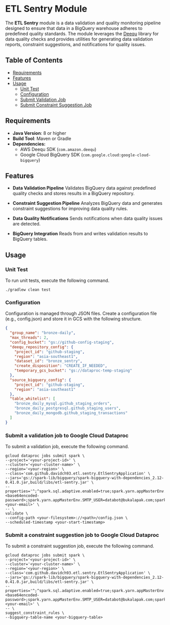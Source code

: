 # ETL Sentry Module

The **ETL Sentry** module is a data validation and quality monitoring pipeline designed to ensure that 
data in a BigQuery warehouse adheres to predefined quality standards. 
The module leverages the [Deequ](https://github.com/awslabs/deequ) library for data quality checks and 
provides utilities for generating data validation reports, constraint suggestions, and notifications 
for quality issues.

## Table of Contents
- [Requirements](#requirements)
- [Features](#features)
- [Usage](#usage)
  - [Unit Test](#unit-test)
  - [Configuration](#configuration)
  - [Submit Validation Job](#submit-a-validation-job-to-google-cloud-dataproc)
  - [Submit Constraint Suggestion Job](#submit-a-constraint-suggestion-job-to-google-cloud-dataproc)

## Requirements

- **Java Version**: 8 or higher
- **Build Tool**: Maven or Gradle
- **Dependencies:**
  - AWS Deequ SDK (`com.amazon.deequ`)
  - Google Cloud BigQuery SDK (`com.google.cloud:google-cloud-bigquery`)

## Features
- **Data Validation Pipeline**
  Validates BigQuery data against predefined quality checks and stores results in a BigQuery repository.

- **Constraint Suggestion Pipeline**
  Analyzes BigQuery data and generates constraint suggestions for improving data quality rules.

- **Data Quality Notifications**
  Sends notifications when data quality issues are detected.

- **BigQuery Integration**
  Reads from and writes validation results to BigQuery tables.

## Usage

### Unit Test

To run unit tests, execute the following command.

```shell
./gradlew clean test
```

### Configuration

Configuration is managed through JSON files. Create a configuration file (e.g., config.json) and store it in GCS
with the following structure.

```json
{
  "group_name": "bronze-daily",
  "max_threads": 2,
  "config_bucket": "gs://github-config-staging",
  "deequ_repository_config": {
    "project_id": "github-staging",
    "region": "asia-southeast1",
    "dataset_id": "bronze_sentry",
    "create_disposition": "CREATE_IF_NEEDED",
    "temporary_gcs_bucket": "gs://dataproc-temp-staging"
  },
  "source_bigquery_config": {
    "project_id": "github-staging",
    "region": "asia-southeast1"
  },
  "table_whitelist": [
    "bronze_daily_mysql.github_staging_orders",
    "bronze_daily_postgresql.github_staging_users",
    "bronze_daily_mongodb.github_staging_transactions"
  ]
}
```

### Submit a validation job to Google Cloud Dataproc

To submit a validation job, execute the following command.

```shell
gcloud dataproc jobs submit spark \
--project='<your-project-id>' \
--cluster='<your-cluster-name>' \
--region='<your-region>' \
--class='com.github.davidch93.etl.sentry.EtlSentryApplication' \
--jars='gs://spark-lib/bigquery/spark-bigquery-with-dependencies_2.12-0.41.0.jar,build/libs/etl-sentry.jar' \
--properties='^;^spark.sql.adaptive.enabled=true;spark.yarn.appMasterEnv.SMTP_HOST=smtp.mailgun.org;spark.yarn.appMasterEnv.SMTP_PORT=587;spark.yarn.appMasterEnv.SMTP_STARTTLS=False;spark.yarn.appMasterEnv.SMTP_SSL=False;spark.yarn.appMasterEnv.SMTP_MAIL_SENDER=cortabot@bukalapak.com;spark.yarn.appMasterEnv.SMTP_PASSWORD=<base64encoded-password>;spark.yarn.appMasterEnv.SMTP_USER=databot@bukalapak.com;spark.yarn.appMasterEnv.MAILING_LIST=<your-email>' \
-- \
validate \
--config-path <your-filesystem>://<path>/config.json \
--scheduled-timestamp <your-start-timestamp>
```

### Submit a constraint suggestion job to Google Cloud Dataproc

To submit a constraint suggestion job, execute the following command.

```shell
gcloud dataproc jobs submit spark \
--project='<your-project-id>' \
--cluster='<your-cluster-name>' \
--region='<your-region>' \
--class='com.github.davidch93.etl.sentry.EtlSentryApplication' \
--jars='gs://spark-lib/bigquery/spark-bigquery-with-dependencies_2.12-0.41.0.jar,build/libs/etl-sentry.jar' \
--properties='^;^spark.sql.adaptive.enabled=true;spark.yarn.appMasterEnv.SMTP_HOST=smtp.mailgun.org;spark.yarn.appMasterEnv.SMTP_PORT=587;spark.yarn.appMasterEnv.SMTP_STARTTLS=False;spark.yarn.appMasterEnv.SMTP_SSL=False;spark.yarn.appMasterEnv.SMTP_MAIL_SENDER=cortabot@bukalapak.com;spark.yarn.appMasterEnv.SMTP_PASSWORD=<base64encoded-password>;spark.yarn.appMasterEnv.SMTP_USER=databot@bukalapak.com;spark.yarn.appMasterEnv.MAILING_LIST=<your-email>' \
-- \
suggest_constraint_rules \
--bigquery-table-name <your-bigquery-table>
```
